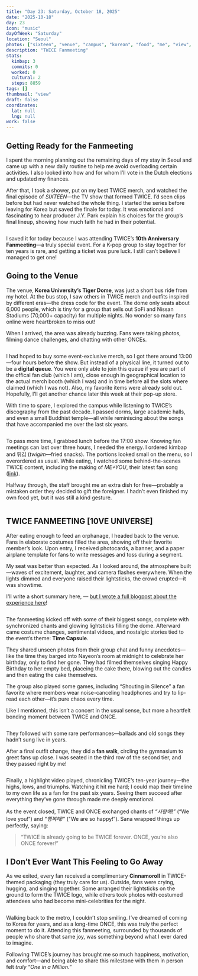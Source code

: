 ```yaml
---
title: "Day 23: Saturday, October 18, 2025"
date: "2025-10-18"
day: 23
icon: "music"
dayOfWeek: "Saturday"
location: "Seoul"
photos: ["sixteen", "venue", "campus", "korean", "food", "me", "view", "game", "close", "logo", "bun"]
description: "TWICE Fanmeeting"
stats:
  kimbap: 3
  commits: 0
  worked: 0
  cultural: 2
  steps: 8859
tags: []
thumbnail: "view"
draft: false
coordinates:
  lat: null
  lng: null
work: false
---
```

## Getting Ready for the Fanmeeting
I spent the morning planning out the remaining days of my stay in Seoul and came up with a new daily routine to help me avoid overloading certain activities. I also looked into how and for whom I’ll vote in the Dutch elections and updated my finances.  

After that, I took a shower, put on my best TWICE merch, and watched the final episode of *SIXTEEN*—the TV show that formed TWICE. I’d seen clips before but had never watched the whole thing. I started the series before leaving for Korea but saved the finale for today. It was emotional and fascinating to hear producer J.Y. Park explain his choices for the group’s final lineup, showing how much faith he had in their potential.  

<Img sixteen desc="The start of an incredible story">

I saved it for today because I was attending TWICE’s **10th Anniversary Fanmeeting**—a truly special event. For a K-pop group to stay together for ten years is rare, and getting a ticket was pure luck. I still can’t believe I managed to get one!

## Going to the Venue
The venue, **Korea University’s Tiger Dome**, was just a short bus ride from my hotel. At the bus stop, I saw others in TWICE merch and outfits inspired by different eras—the dress code for the event. The dome only seats about 6,000 people, which is tiny for a group that sells out SoFi and Nissan Stadiums (70,000+ capacity) for multiple nights. No wonder so many fans online were heartbroken to miss out!  

When I arrived, the area was already buzzing. Fans were taking photos, filming dance challenges, and chatting with other ONCEs.  

<Img venue desc="All decorated for the show!">

I had hoped to buy some event-exclusive merch, so I got there around 13:00—four hours before the show. But instead of a physical line, it turned out to be a **digital queue**. You were only able to join this queue if you are part of the offical fan club (which I am), close enough in geographical location to the actual merch booth (which I was) and in time before all the slots where claimed (which I was not). Also, my favorite items were already sold out. Hopefully, I’ll get another chance later this week at their pop-up store.  

With time to spare, I explored the campus while listening to TWICE’s discography from the past decade. I passed dorms, large academic halls, and even a small Buddhist temple—all while reminiscing about the songs that have accompanied me over the last six years.  

<Img campus desc="This looks cool, but it feels out of place here in Seoul">

To pass more time, I grabbed lunch before the 17:00 show. Knowing fan meetings can last over three hours, I needed the energy. I ordered kimbap and 튀김 (*twigim*—fried snacks). The portions looked small on the menu, so I overordered as usual. While eating, I watched some behind-the-scenes TWICE content, including the making of *ME+YOU*, their latest fan song ([link](https://www.youtube.com/watch?v=zqorlX_5oHQ)).  

Halfway through, the staff brought me an extra dish for free—probably a mistaken order they decided to gift the foreigner. I hadn’t even finished my own food yet, but it was still a kind gesture.  

<Img food desc="This is way too much food">

## TWICE FANMEETING [10VE UNIVERSE]
After eating enough to feed an orphanage, I headed back to the venue. Fans in elaborate costumes filled the area, showing off their favorite member’s look. Upon entry, I received photocards, a banner, and a paper airplane template for fans to write messages and toss during a segment.  

My seat was better than expected. As I looked around, the atmosphere built—waves of excitement, laughter, and camera flashes everywhere. When the lights dimmed and everyone raised their lightsticks, the crowd erupted—it was showtime.

I'll write a short summary here, — [but I wrote a full blogpost about the experience here](../blogs/fanmeeting)!

<Img view desc="Starting off strong with their latest hits!">

The fanmeeting kicked off with some of their biggest songs, complete with synchronized chants and glowing lightsticks filling the dome. Afterward came costume changes, sentimental videos, and nostalgic stories tied to the event’s theme: **Time Capsule**.  

They shared unseen photos from their group chat and funny anecdotes—like the time they barged into Nayeon’s room at midnight to celebrate her birthday, only to find her gone. They had filmed themselves singing Happy Birthday to her empty bed, placeing the cake there, blowing out the candles and then eating the cake themselves.  

The group also played some games, including “Shouting in Silence” a fan favorite where members wear noise-canceling headphones and try to lip-read each other—it’s pure chaos every time.  

Like I mentioned, this isn’t a concert in the usual sense, but more a heartfelt bonding moment between TWICE and ONCE.  

<Img game desc="Momo was trying her best here!">

They followed with some rare performances—ballads and old songs they hadn’t sung live in years. 

After a final outfit change, they did a **fan walk**, circling the gymnasium to greet fans up close. I was seated in the third row of the second tier, and they passed right by me!  

<Img close desc="I have never been this close to them before!">

Finally, a highlight video played, chronicling TWICE’s ten-year journey—the highs, lows, and triumphs. Watching it hit me hard; I could map their timeline to my own life as a fan for the past six years. Seeing them succeed after everything they’ve gone through made me deeply emotional.  

As the event closed, TWICE and ONCE exchanged chants of *“사랑해!”* (“We love you!”) and *“행복해!”* ("We are so happy!”). Sana wrapped things up perfectly, saying:  

> “TWICE is already going to be TWICE forever. ONCE, you’re also ONCE forever!”

## I Don’t Ever Want This Feeling to Go Away
As we exited, every fan received a complimentary **Cinnamoroll** in TWICE-themed packaging (they truly care for us). Outside, fans were crying, hugging, and singing together. Some arranged their lightsticks on the ground to form the TWICE logo, while others took photos with costumed attendees who had become mini-celebrities for the night.  

<Img logo desc="Like an occult ritual for summoning TWICE">

Walking back to the metro, I couldn’t stop smiling. I’ve dreamed of coming to Korea for years, and as a long-time ONCE, this was truly the perfect moment to do it. Attending this fanmeeting, surrounded by thousands of people who share that same joy, was something beyond what I ever dared to imagine.  

Following TWICE’s journey has brought me so much happiness, motivation, and comfort—and being able to share this milestone with them in person felt *truly “One in a Million.”*  